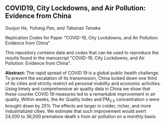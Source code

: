 ## COVID19, City Lockdowns, and Air Pollution: Evidence from China
*Guojun He, Yuhang Pan, and Takanao Tanaka*

Replication Codes for Paper "COVID-19, City Lockdowns, and Air Pollution: Evidence from China"

This repository contains data and codes that can be used to reproduce the results found in the manuscript "COVID-19, City Lockdowns, and Air Pollution: Evidence from China". 

**Abstract:** The rapid spread of COVID 19 is a global public health challenge. To prevent the escalation of its transmission, China locked down one third of its cities and strictly restrict ed personal mobility and economic activities. Using timely and comprehensive air quality data in China we show that these counter COVID 19 measures led to a remarkable improvement in air quality. Within weeks, the Air Quality Index and PM<sub>2.5</sub> concentration s were brought down by 25\% The effects are larger in colder, richer, and more industrialized cities. We estimate that such improvement would avert 24,000 to 36,000 premature death s from air pollution on a monthly basis.

